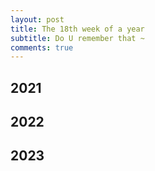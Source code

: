 ```yaml
---
layout: post
title: The 18th week of a year
subtitle: Do U remember that ~
comments: true
---
```





## 2021


## 2022


## 2023




